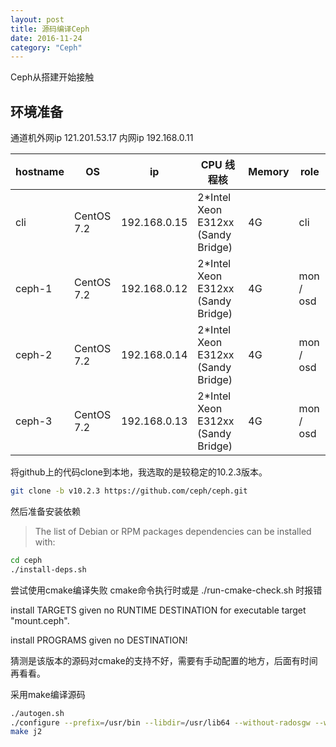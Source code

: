 ```yaml
---
layout: post
title: 源码编译Ceph
date: 2016-11-24
category: "Ceph"
---
```



Ceph从搭建开始接触

## 环境准备

通道机外网ip 121.201.53.17 内网ip 192.168.0.11

| hostname      | OS         | ip           | CPU 线程核                          | Memory | role      |
| ------------- | ---------- | ------------ | ---------------------------------- | ------ | --------- |
| cli           | CentOS 7.2 | 192.168.0.15 | 2*Intel Xeon E312xx (Sandy Bridge) | 4G     | cli       |
| ceph-1        | CentOS 7.2 | 192.168.0.12 | 2*Intel Xeon E312xx (Sandy Bridge) | 4G     | mon / osd |
| ceph-2        | CentOS 7.2 | 192.168.0.14 | 2*Intel Xeon E312xx (Sandy Bridge) | 4G     | mon / osd |
| ceph-3        | CentOS 7.2 | 192.168.0.13 | 2*Intel Xeon E312xx (Sandy Bridge) | 4G     | mon / osd |


将github上的代码clone到本地，我选取的是较稳定的10.2.3版本。

```bash
git clone -b v10.2.3 https://github.com/ceph/ceph.git
```
然后准备安装依赖

> The list of Debian or RPM packages dependencies can be installed with:

```bash
cd ceph
./install-deps.sh
```

尝试使用cmake编译失败
cmake命令执行时或是 ./run-cmake-check.sh 时报错

install TARGETS given no RUNTIME DESTINATION for executable target "mount.ceph".

install PROGRAMS given no DESTINATION!

猜测是该版本的源码对cmake的支持不好，需要有手动配置的地方，后面有时间再看看。

采用make编译源码

```bash
./autogen.sh
./configure --prefix=/usr/bin --libdir=/usr/lib64 --without-radosgw --without-spdk --without-kinetic --without-libzfs
make j2
```